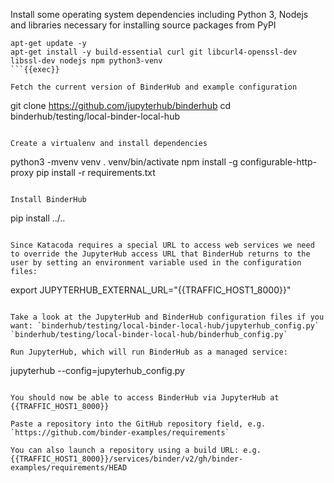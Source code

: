 Install some operating system dependencies including Python 3, Nodejs and libraries necessary for installing source packages from PyPI

```
apt-get update -y
apt-get install -y build-essential curl git libcurl4-openssl-dev libssl-dev nodejs npm python3-venv
```{{exec}}

Fetch the current version of BinderHub and example configuration
```
git clone https://github.com/jupyterhub/binderhub
cd binderhub/testing/local-binder-local-hub
```{{exec}}

Create a virtualenv and install dependencies
```
python3 -mvenv venv
. venv/bin/activate
npm install -g configurable-http-proxy
pip install -r requirements.txt
```{{exec}}

Install BinderHub
```
pip install ../..
```{{exec}}

Since Katacoda requires a special URL to access web services we need to override the JupyterHub access URL that BinderHub returns to the user by setting an environment variable used in the configuration files:
```
export JUPYTERHUB_EXTERNAL_URL="{{TRAFFIC_HOST1_8000}}"
```{{exec}}

Take a look at the JupyterHub and BinderHub configuration files if you want: `binderhub/testing/local-binder-local-hub/jupyterhub_config.py` `binderhub/testing/local-binder-local-hub/binderhub_config.py`

Run JupyterHub, which will run BinderHub as a managed service:
```
jupyterhub --config=jupyterhub_config.py
```{{exec}}

You should now be able to access BinderHub via JupyterHub at
{{TRAFFIC_HOST1_8000}}

Paste a repository into the GitHub repository field, e.g. `https://github.com/binder-examples/requirements`

You can also launch a repository using a build URL: e.g.
{{TRAFFIC_HOST1_8000}}/services/binder/v2/gh/binder-examples/requirements/HEAD
